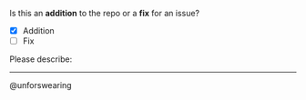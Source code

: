 Is this an **addition** to the repo or a **fix** for an issue?  

- [x] Addition  
- [ ] Fix

Please describe:  



---   
@unforswearing
